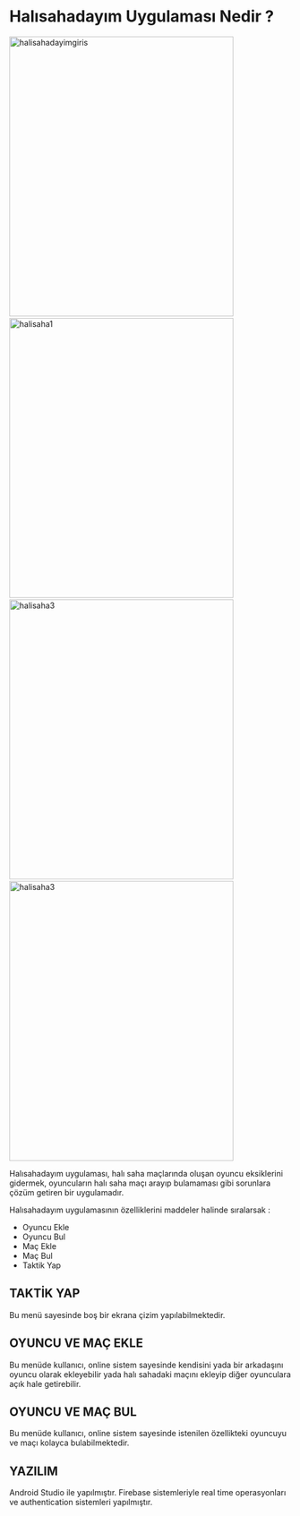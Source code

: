 # Halısahadayım Uygulaması Nedir ?

<p>
<img src="https://i.ibb.co/wCm1Vw4/halisahadayimgiris.jpg" alt="halisahadayimgiris" width="400" height="500" border="0" />
&ensp;
<img src="https://i.ibb.co/hCJ2Gmv/halisaha1.jpg"  width="400" height="500" alt="halisaha1" border="0" />
&ensp;
<img src="https://i.ibb.co/R3R2Q1N/halisaha3.jpg"  width="400" height="500" alt="halisaha3" border="0" />
&ensp;
<img src="https://i.ibb.co/R3R2Q1N/halisaha2.jpg" width="400" height="500"  alt="halisaha3" border="0" />

</p>

Halısahadayım uygulaması, halı saha maçlarında oluşan oyuncu eksiklerini gidermek, oyuncuların halı saha maçı arayıp bulamaması gibi sorunlara çözüm getiren bir uygulamadır.

Halısahadayım uygulamasının özelliklerini maddeler halinde sıralarsak :

- Oyuncu Ekle
- Oyuncu Bul
- Maç Ekle
- Maç Bul
- Taktik Yap


## TAKTİK YAP

Bu menü sayesinde boş bir ekrana çizim yapılabilmektedir.

## OYUNCU VE MAÇ EKLE

Bu menüde kullanıcı, online sistem sayesinde kendisini yada bir arkadaşını oyuncu olarak ekleyebilir yada halı sahadaki maçını ekleyip diğer oyunculara açık hale getirebilir.

## OYUNCU VE MAÇ BUL

Bu menüde kullanıcı, online sistem sayesinde istenilen özellikteki oyuncuyu ve maçı kolayca bulabilmektedir.

## YAZILIM

Android Studio ile yapılmıştır. 
Firebase sistemleriyle real time operasyonları ve authentication sistemleri yapılmıştır.






